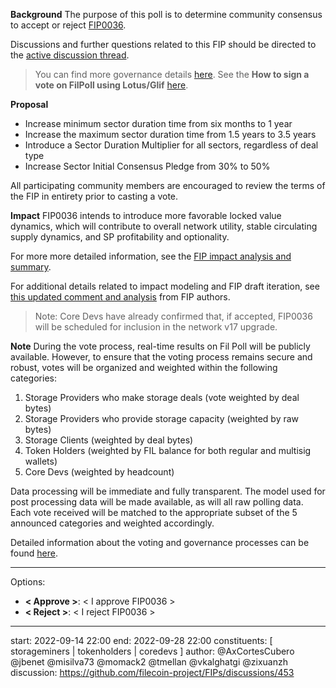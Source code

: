 **Background**
The purpose of this poll is to determine community consensus to accept or reject [FIP0036](https://github.com/filecoin-project/FIPs/blob/master/FIPS/fip-0036.md).

Discussions and further questions related to this FIP should be directed to the [active discussion thread](https://github.com/filecoin-project/FIPs/discussions/453).

> You can find more governance details [here](https://github.com/filecoin-project/FIPs/discussions/464).
> See the **How to sign a vote on FilPoll using Lotus/Glif** [here](https://pl-strflt.notion.site/WIP-How-to-sign-a-vote-on-FilPoll-using-Lotus-Glif-95d9b0a32f9c48858574f9cb072c054b).

**Proposal**
* Increase minimum sector duration time from six months to 1 year
* Increase the maximum sector duration time from 1.5 years to 3.5 years
* Introduce a Sector Duration Multiplier for all sectors, regardless of deal type
* Increase Sector Initial Consensus Pledge from 30% to 50%

All participating community members are encouraged to review the terms of the FIP in entirety prior to casting a vote.

**Impact**
FIP0036 intends to introduce more favorable locked value dynamics, which will contribute to overall network utility, stable circulating supply dynamics, and SP profitability and optionality.

For more more detailed information, see the [FIP impact analysis and summary](https://pl-strflt.notion.site/Duration-Changes-FIP-discussion-Analysis-Summary-735ce6685b7946f0a03fc13c3fe271fa).

For additional details related to impact modeling and FIP draft iteration, see [this updated comment and analysis](https://pl-strflt.notion.site/Duration-FIP-revisions-7426f344685940409ac513a0ffcccc86) from FIP authors.

> Note: Core Devs have already confirmed that, if accepted, FIP0036 will be scheduled for inclusion in the network v17 upgrade.

**Note**
During the vote process, real-time results on Fil Poll will be publicly available. However, to ensure that the voting process remains secure and robust, votes will be organized and weighted within the following categories:
1. Storage Providers who make storage deals (vote weighted by deal bytes)
2. Storage Providers who provide storage capacity (weighted by raw bytes)
3. Storage Clients (weighted by deal bytes)
4. Token Holders (weighted by FIL balance for both regular and multisig wallets)
5. Core Devs (weighted by headcount)

Data processing will be immediate and fully transparent. The model used for post processing data will be made available, as will all raw polling data. Each vote received will be matched to the appropriate subset of the 5 announced categories and weighted accordingly.

Detailed information about the voting and governance processes can be found [here](https://github.com/filecoin-project/FIPs/discussions/464).

---
Options:
- **< Approve >**: < I approve FIP0036 >
- **< Reject >**: < I reject FIP0036 >

---
start: 2022-09-14 22:00
end: 2022-09-28 22:00
constituents: [ storageminers | tokenholders | coredevs ]
author: @AxCortesCubero @jbenet @misilva73 @momack2 @tmellan @vkalghatgi @zixuanzh
discussion: https://github.com/filecoin-project/FIPs/discussions/453
